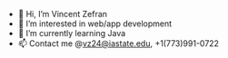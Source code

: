 - 👋 Hi, I’m Vincent Zefran
- 👀 I’m interested in web/app development
- 🌱 I’m currently learning Java 
- 📫 Contact me @vz24@iastate.edu, +1(773)991-0722

<!---
vinnyzef/vinnyzef is a ✨ special ✨ repository because its `README.md` (this file) appears on your GitHub profile.
You can click the Preview link to take a look at your changes.
--->
